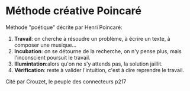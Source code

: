 # Méthode créative Poincaré

Méthode "poétique" décrite par Henri Poincaré:
1. **Travail**: on cherche à résoudre un problème, à écrire un texte, à composer une musique...
2. **Incubation**: on se détourne de la recherche, on n'y pense plus, mais l'inconscient poursuit le travail.
3. **Illumintation**:alors qu'on ne s'y attends pas, la solution jaillit.
4. **Vérification**: reste à valider l'intuition, c'est à dire reprendre le travail.

Cité par Crouzet, le peuple des connecteurs p217 
